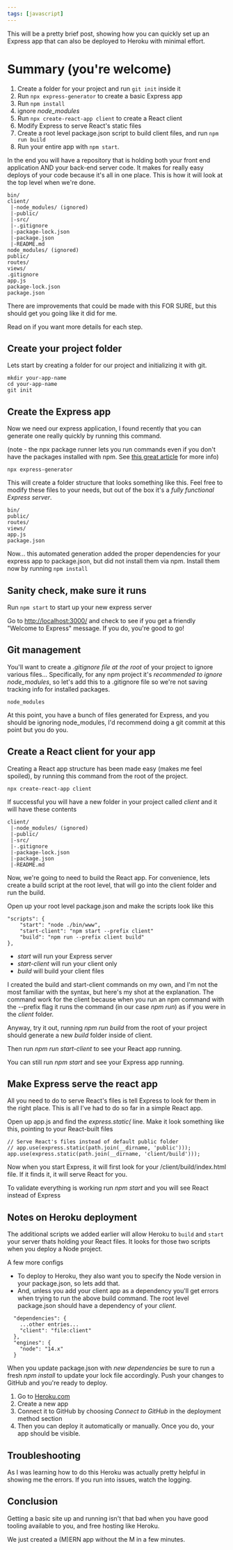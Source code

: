 ```yaml
---
tags: [javascript]
---
```


This will be a pretty brief post, showing how you can quickly set up an Express app that can also be deployed to Heroku with minimal effort.

# Summary (you're welcome)
1. Create a folder for your project and run `git init` inside it
1. Run `npx express-generator` to create a basic Express app
1. Run `npm install`
1. ignore _node_modules_
1. Run `npx create-react-app client` to create a React client
1. Modify Express to serve React's static files
1. Create a root level package.json script to build client files, and run `npm run build`
1. Run your entire app with `npm start`.

In the end you will have a repository that is holding both your front end application AND your back-end server code.  It makes for really easy deploys of your code because it's all in one place.  This is how it will look at the top level when we're done.
```
bin/
client/
 |-node_modules/ (ignored)
 |-public/
 |-src/
 |-.gitignore
 |-package-lock.json
 |-package.json
 |-README.md
node_modules/ (ignored)
public/
routes/
views/
.gitignore
app.js
package-lock.json
package.json
```

There are improvements that could be made with this FOR SURE, but this should get you going like it did for me.

Read on if you want more details for each step.

## Create your project folder

Lets start by creating a folder for our project and initializing it with git.
```
mkdir your-app-name
cd your-app-name
git init
```

## Create the Express app

Now we need our express application, I found recently that you can generate one really quickly by running this command.  

(note - the npx package runner lets you run commands even if you don't have the packages installed with npm.  See [this great article](https://www.freecodecamp.org/news/npm-vs-npx-whats-the-difference/) for more info)
```
npx express-generator
```

This will create a folder structure that looks something like this.  Feel free to modify these files to your needs, but out of the box it's a _fully functional Express server_.
```
bin/
public/
routes/
views/
app.js
package.json
```

Now... this automated generation added the proper dependencies for your express app to package.json, but did not install them via npm.  Install them now by running `npm install`

## Sanity check, make sure it runs

Run `npm start` to start up your new express server

Go to [http://localhost:3000/](http://localhost:3000/) and check to see if you get a friendly "Welcome to Express" message.  If you do, you're good to go!

## Git management

You'll want to create a _.gitignore file at the root_ of your project to ignore various files...  Specifically, for any npm project it's _recommended to ignore node_modules_, so let's add this to a .gitignore file so we're not saving tracking info for installed packages.
```
node_modules
```

At this point, you have a bunch of files generated for Express, and you should be ignoring node_modules, I'd recommend doing a git commit at this point but you do you.

## Create a React client for your app

Creating a React app structure has been made easy (makes me feel spoiled), by running this command from the root of the project.
```
npx create-react-app client
```

If successful you will have a new folder in your project called _client_ and it will have these contents
```
client/
 |-node_modules/ (ignored)
 |-public/
 |-src/
 |-.gitignore
 |-package-lock.json
 |-package.json
 |-README.md
```

Now, we're going to need to build the React app.  For convenience, lets create a build script at the root level, that will go into the client folder and run the build.

Open up your root level package.json and make the scripts look like this
```
"scripts": {
    "start": "node ./bin/www",
    "start-client": "npm start --prefix client"
    "build": "npm run --prefix client build"
},
```

- _start_ will run your Express server
- _start-client_ will run your client only
- _build_ will build your client files

I created the build and start-client commands on my own, and I'm not the most familiar with the syntax, but here's my shot at the explanation.  The command work for the client because when you run an npm command with the --prefix flag it runs the command (in our case _npm run_) as if you were in the _client_ folder.

Anyway, try it out, running _npm run build_ from the root of your project should generate a new _build_ folder inside of client.

Then run _npm run start-client_ to see your React app running.

You can still run _npm start_ and see your Express app running.

## Make Express serve the react app

All you need to do to serve React's files is tell Express to look for them in the right place.  This is all I've had to do so far in a simple React app.

Open up app.js and find the _express.static(_ line.  Make it look something like this, pointing to your React-built files
```
// Serve React's files instead of default public folder 
// app.use(express.static(path.join(__dirname, 'public')));
app.use(express.static(path.join(__dirname, 'client/build')));
```

Now when you start Express, it will first look for your /client/build/index.html file.  If it finds it, it will serve React for you.

To validate everything is working run _npm start_ and you will see React instead of Express

## Notes on Heroku deployment

The additional scripts we added earlier will allow Heroku to `build` and `start` your server thats holding your React files.  It looks for those two scripts when you deploy a Node project.

A few more configs
- To deploy to Heroku, they also want you to specify the Node version in your package.json, so lets add that.
- And, unless you add your client app as a dependency you'll get errors when trying to run the above build command.  The root level package.json should have a dependency of your _client_.
```
  "dependencies": {
    ...other entries...
    "client": "file:client"
  },
  "engines": {
    "node": "14.x"
  }
```

When you update package.json with _new dependencies_ be sure to run a fresh _npm install_ to update your lock file accordingly.  Push your changes to GitHub and you're ready to deploy.


1. Go to [Heroku.com](https://heroku.com)
1. Create a new app
1. Connect it to GitHub by choosing _Connect to GitHub_ in the deployment method section
1. Then you can deploy it automatically or manually.  Once you do, your app should be visible.

## Troubleshooting

As I was learning how to do this Heroku was actually pretty helpful in showing me the errors.  If you run into issues, watch the logging.

## Conclusion

Getting a basic site up and running isn't that bad when you have good tooling available to you, and free hosting like Heroku.

We just created a (M)ERN app without the M in a few minutes.